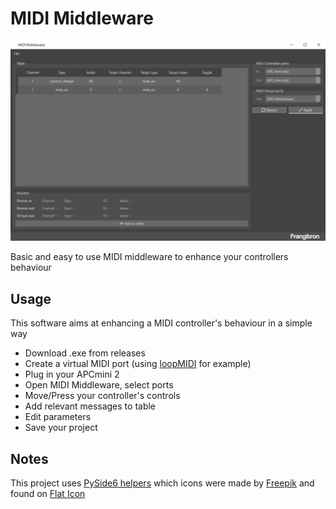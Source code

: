 # MIDI Middleware

![Main Window](midimiddleware/resources/main-window.jpeg)

Basic and easy to use MIDI middleware to enhance your controllers behaviour

## Usage

This software aims at enhancing a MIDI controller's behaviour in a simple way

- Download .exe from releases
- Create a virtual MIDI port (using [loopMIDI](https://www.tobias-erichsen.de/software/loopmidi.html) for example)
- Plug in your APCmini 2
- Open MIDI Middleware, select ports
- Move/Press your controller's controls
- Add relevant messages to table
- Edit parameters
- Save your project

## Notes

This project uses [PySide6 helpers](https://github.com/MrFrangipane/pyside6-helpers) which icons were made by [Freepik](https://www.freepik.com/) and found on [Flat Icon](https://www.flaticon.com)
